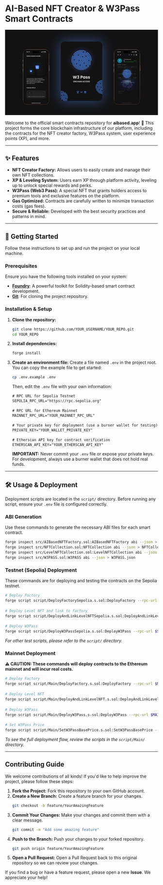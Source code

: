 # AI-Based NFT Creator & W3Pass Smart Contracts


![alt text](https://github.com/saeidha/aibased-protocol/blob/main/eyURIeFSmfFgyxJn5OQq8.png?raw=true)


[](https://opensource.org/licenses/MIT)
[](https://www.google.com/search?q=https://github.com/YOUR_USERNAME/YOUR_REPO/issues)
[](https://www.google.com/search?q=https://github.com/YOUR_USERNAME/YOUR_REPO/network/members)
[](https://www.google.com/search?q=https://github.com/YOUR_USERNAME/YOUR_REPO/stargazers)

Welcome to the official smart contracts repository for **aibased.app**\! 🚀
This project forms the core blockchain infrastructure of our platform, including the contracts for the NFT creator factory, W3Pass system, user experience points (XP), and more.

-----

## ✨ Features

  * **NFT Creator Factory:** Allows users to easily create and manage their own NFT collections.
  * **XP & Leveling System:** Users earn XP through platform activity, leveling up to unlock special rewards and perks.
  * **W3Pass (Web3 Pass):** A special NFT that grants holders access to premium tools and exclusive features on the platform.
  * **Gas Optimized:** Contracts are carefully written to minimize transaction costs (gas fees).
  * **Secure & Reliable:** Developed with the best security practices and patterns in mind.

-----

## 🏁 Getting Started

Follow these instructions to set up and run the project on your local machine.

### Prerequisites

Ensure you have the following tools installed on your system:

  * [**Foundry**](https://book.getfoundry.sh/getting-started/installation): A powerful toolkit for Solidity-based smart contract development.
  * [**Git**](https://git-scm.com/): For cloning the project repository.

### Installation & Setup

1.  **Clone the repository:**

    ```bash
    git clone https://github.com/YOUR_USERNAME/YOUR_REPO.git
    cd YOUR_REPO
    ```

2.  **Install dependencies:**

    ```bash
    forge install
    ```

3.  **Create an environment file:**
    Create a file named `.env` in the project root. You can copy the example file to get started:

    ```bash
    cp .env.example .env
    ```

    Then, edit the `.env` file with your own information:

    ```env
    # RPC URL for Sepolia Testnet
    SEPOLIA_RPC_URL="https://rpc.sepolia.org"

    # RPC URL for Ethereum Mainnet
    MAINNET_RPC_URL="YOUR_MAINNET_RPC_URL"

    # Your private key for deployment (use a burner wallet for testing)
    PRIVATE_KEY="YOUR_WALLET_PRIVATE_KEY"

    # Etherscan API key for contract verification
    ETHERSCAN_API_KEY="YOUR_ETHERSCAN_API_KEY"
    ```

    **IMPORTANT:** Never commit your `.env` file or expose your private keys. For development, always use a burner wallet that does not hold real funds.

-----

## 🛠️ Usage & Deployment

Deployment scripts are located in the `script/` directory. Before running any script, ensure your `.env` file is configured correctly.

### ABI Generation

Use these commands to generate the necessary ABI files for each smart contract.

```bash
forge inspect src/AIBasedNFTFactory.sol:AIBasedNFTFactory abi --json > AIBasedNFTFactory.json
forge inspect src/NFTCollection.sol:NFTCollection abi --json > NFTCollection.json
forge inspect src/LevelNFTCollection.sol:LevelNFTCollection abi --json > LevelNFTCollection.json
forge inspect src/W3PASS.sol:W3PASS abi --json > W3PASS.json
```

### Testnet (Sepolia) Deployment

These commands are for deploying and testing the contracts on the Sepolia testnet.

```bash
# Deploy Factory
forge script script/DeployFactorySepolia.s.sol:DeployFactory --rpc-url $SEPOLIA_RPC_URL --broadcast --verify -vvvv

# Deploy Level NFT and link to factory
forge script script/DeployAndLinkLevelNFTSepolia.s.sol:DeployAndLinkLevelNFT --rpc-url $SEPOLIA_RPC_URL --broadcast --verify -vvvv

# Deploy W3Pass
forge script script/DeployW3PassSepolia.s.sol:DeployW3Pass --rpc-url $SEPOLIA_RPC_URL --broadcast --verify -vvvv
```

*For other test scripts, please refer to the `script/` directory.*

### Mainnet Deployment

**⚠️ CAUTION: These commands will deploy contracts to the Ethereum mainnet and will incur real costs.**

```bash
# Deploy Factory
forge script script/Main/DeployFactory.s.sol:DeployFactory --rpc-url $MAINNET_RPC_URL --broadcast --verify -vvvv

# Deploy Level NFT
forge script script/Main/DeployAndLinkLevelNFT.s.sol:DeployAndLinkLevelNFT --rpc-url $MAINNET_RPC_URL --broadcast --verify -vvvv

# Deploy W3Pass
forge script script/Main/DeployW3Pass.s.sol:DeployW3Pass --rpc-url $MAINNET_RPC_URL --broadcast --verify -vvvv

# Set W3Pass Price
forge script script/Main/SetW3PassBasePrice.s.sol:SetW3PassBasePrice --rpc-url $MAINNET_RPC_URL --broadcast -vvvv
```

*To see the full deployment flow, review the scripts in the `script/Main/` directory.*

-----

## Contributing Guide

We welcome contributions of all kinds\! If you'd like to help improve the project, please follow these steps:

1.  **Fork the Project:** Fork this repository to your own GitHub account.
2.  **Create a New Branch:** Create a feature branch for your changes.
    ```bash
    git checkout -b feature/YourAmazingFeature
    ```
3.  **Commit Your Changes:** Make your changes and commit them with a clear message.
    ```bash
    git commit -m "Add some amazing feature"
    ```
4.  **Push to the Branch:** Push your changes to your forked repository.
    ```bash
    git push origin feature/YourAmazingFeature
    ```
5.  **Open a Pull Request:** Open a Pull Request back to this original repository so we can review your changes.

If you find a bug or have a feature request, please open a new **Issue**. We appreciate your help\!


